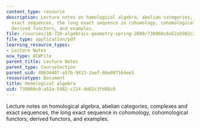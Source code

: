 ```yaml
---
content_type: resource
description: Lecture notes on homological algebra, abelian categories, complexes and
  exact sequences, the long exact sequence in cohomology, cohomological functors,
  derived functors, and examples.
file: /courses/18-726-algebraic-geometry-spring-2009/738060c0a52a5982c224dd62c3fd68c0_MIT18_726s09_lec16_homalg.pdf
file_type: application/pdf
learning_resource_types:
- Lecture Notes
ocw_type: OCWFile
parent_title: Lecture Notes
parent_type: CourseSection
parent_uid: 48634407-a57b-9413-2aef-86e097164ee5
resourcetype: Document
title: Homological algebra
uid: 738060c0-a52a-5982-c224-dd62c3fd68c0
---
```

Lecture notes on homological algebra, abelian categories, complexes and exact sequences, the long exact sequence in cohomology, cohomological functors, derived functors, and examples.

